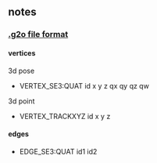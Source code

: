 notes
---

### [.g2o file format](https://github.com/RainerKuemmerle/g2o/wiki/File-Format)

#### vertices

3d pose
  - VERTEX_SE3:QUAT id x y z qx qy qz qw

3d point
  - VERTEX_TRACKXYZ id x y z

#### edges
  - EDGE_SE3:QUAT id1 id2
